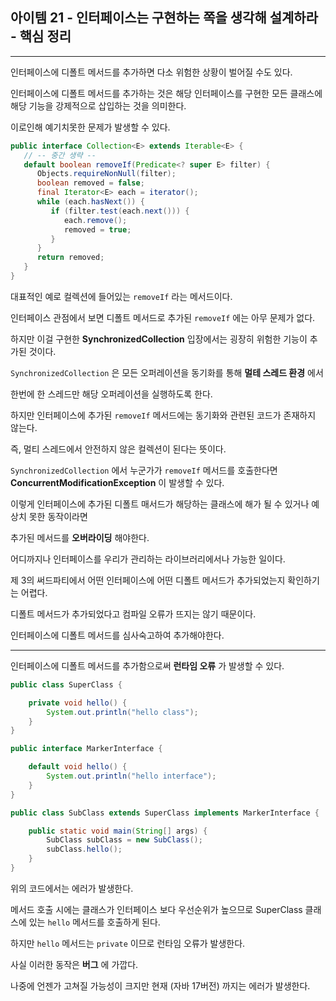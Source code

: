 ## 아이템 21 - 인터페이스는 구현하는 쪽을 생각해 설계하라 - 핵심 정리
---

인터페이스에 디폴트 메서드를 추가하면 다소 위험한 상황이 벌어질 수도 있다.

인터페이스에 디폴트 메서드를 추가하는 것은 해당 인터페이스를 구현한 모든 클래스에 해당 기능을 강제적으로 삽입하는 것을 의미한다.

이로인해 예기치못한 문제가 발생할 수 있다.

```java
public interface Collection<E> extends Iterable<E> {
   // -- 중간 생략 --
   default boolean removeIf(Predicate<? super E> filter) {
      Objects.requireNonNull(filter);
      boolean removed = false;
      final Iterator<E> each = iterator();
      while (each.hasNext()) {
         if (filter.test(each.next())) {
            each.remove();
            removed = true;
         }
      }
      return removed;
   }
}    
```
대표적인 예로 컬렉션에 들어있는 ``removeIf`` 라는 메서드이다.

인터페이스 관점에서 보면 디폴트 메서드로 추가된 ``removeIf`` 에는 아무 문제가 없다.

하지만 이걸 구현한 __SynchronizedCollection__ 입장에서는 굉장히 위험한 기능이 추가된 것이다.

``SynchronizedCollection`` 은 모든 오퍼레이션을 동기화를 통해 __멀테 스레드 환경__ 에서 

한번에 한 스레드만 해당 오퍼레이션을 실행하도록 한다.

하지만 인터페이스에 추가된 ``removeIf`` 메서드에는 동기화와 관련된 코드가 존재하지 않는다.

즉, 멀티 스레드에서 안전하지 않은 컬렉션이 된다는 뜻이다.

``SynchronizedCollection`` 에서 누군가가 ``removeIf`` 메서드를 호출한다면 __ConcurrentModificationException__ 이 발생할 수 있다.

이렇게 인터페이스에 추가된 디폴트 매서드가 해당하는 클래스에 해가 될 수 있거나 예상치 못한 동작이라면 

추가된 메서드를 __오버라이딩__ 해야한다.

어디까지나 인터페이스를 우리가 관리하는 라이브러리에서나 가능한 일이다.

제 3의 써드파티에서 어떤 인터페이스에 어떤 디폴트 메서드가 추가되었는지 확인하기는 어렵다.

디폴트 메서드가 추가되었다고 컴파일 오류가 뜨지는 않기 때문이다.

인터페이스에 디폴트 메서드를 심사숙고하여 추가해야한다.

---

인터페이스에 디폴트 메서드를 추가함으로써 __런타임 오류__ 가 발생할 수 있다.

```java
public class SuperClass {

    private void hello() {
        System.out.println("hello class");
    }
}
```

```java
public interface MarkerInterface {

    default void hello() {
        System.out.println("hello interface");
    }
}
```
```java
public class SubClass extends SuperClass implements MarkerInterface {

    public static void main(String[] args) {
        SubClass subClass = new SubClass();
        subClass.hello();
    }
}
```
위의 코드에서는 에러가 발생한다.

메서드 호출 시에는 클래스가 인터페이스 보다 우선순위가 높으므로 SuperClass 클래스에 있는 ``hello`` 메서드를 호출하게 된다.

하지만 ``hello`` 메서드는 ``private`` 이므로 런타임 오류가 발생한다.

사실 이러한 동작은 __버그__ 에 가깝다.

나중에 언젠가 고쳐질 가능성이 크지만 현재 (자바 17버전) 까지는 에러가 발생한다.





